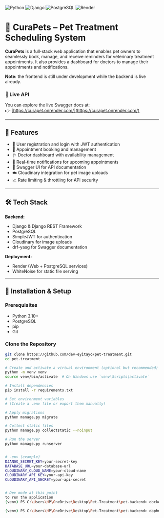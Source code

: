 ![Python](https://img.shields.io/badge/python-3.10%2B-blue)
![Django](https://img.shields.io/badge/django-5.1-green)
![PostgreSQL](https://img.shields.io/badge/postgresql-%23336791.svg?&logo=postgresql&logoColor=white)
![Render](https://img.shields.io/badge/hosted%20on-Render-5a3cc4)

# 🐾 CuraPets – Pet Treatment Scheduling System

**CuraPets** is a full-stack web application that enables pet owners to seamlessly book, manage, and receive reminders for veterinary treatment appointments. It also provides a dashboard for doctors to manage their appointments and notifications.

**Note:** the frontend is still under development while the backend is live already.

### 🔗 Live API

You can explore the live Swagger docs at:  
👉 [https://curapet.onrender.com/](https://curapet.onrender.com/)


---

## 🚀 Features

- 🐶 User registration and login with JWT authentication
- 📅 Appointment booking and management
- 🩺 Doctor dashboard with availability management
- 🔔 Real-time notifications for upcoming appointments
- 📃 Swagger UI for API documentation
- ☁️ Cloudinary integration for pet image uploads
- 📈 Rate limiting & throttling for API security

---

## 🛠️ Tech Stack

**Backend:**
- Django & Django REST Framework
- PostgreSQL
- SimpleJWT for authentication
- Cloudinary for image uploads
- drf-yasg for Swagger documentation


**Deployment:**
- Render (Web + PostgreSQL services)
- WhiteNoise for static file serving

---

## 🔧 Installation & Setup

### Prerequisites

- Python 3.10+
- PostgreSQL
- pip
- Git

### Clone the Repository

```bash
git clone https://github.com/dev-eyitayo/pet-treatment.git
cd pet-treatment

# Create and activate a virtual environment (optional but recommended)
python -m venv venv
source venv/bin/activate  # On Windows use `venv\Scripts\activate`

# Install dependencies
pip install -r requirements.txt

# Set environment variables
# (Create a .env file or export them manually)

# Apply migrations
python manage.py migrate

# Collect static files
python manage.py collectstatic --noinput

# Run the server
python manage.py runserver


# .env (example)
DJANGO_SECRET_KEY=your-secret-key
DATABASE_URL=your-database-url
CLOUDINARY_CLOUD_NAME=your-cloud-name
CLOUDINARY_API_KEY=your-api-key
CLOUDINARY_API_SECRET=your-api-secret


# Dev mode at this point
to run the application
(venv) PS C:\Users\HP\OneDrive\Desktop\Pet-Treatment\pet-backend> docker-compose up

(venv) PS C:\Users\HP\OneDrive\Desktop\Pet-Treatment\pet-backend> daphne Curapets.asgi:application
